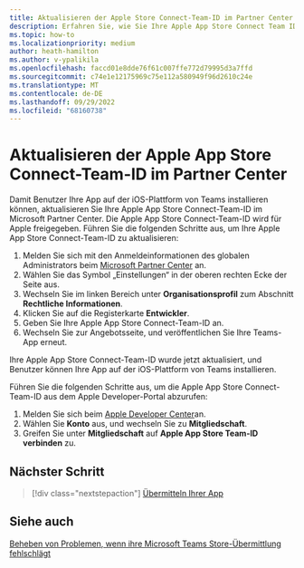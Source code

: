 ```yaml
---
title: Aktualisieren der Apple Store Connect-Team-ID im Partner Center
description: Erfahren Sie, wie Sie Ihre Apple App Store Connect Team ID im Microsoft Partner Center aktualisieren, damit Endbenutzer Ihre App auf der iOS-Plattform von Teams installieren können.
ms.topic: how-to
ms.localizationpriority: medium
author: heath-hamilton
ms.author: v-ypalikila
ms.openlocfilehash: faccd01e8dde76f61c007ffe772d79995d3a7ffd
ms.sourcegitcommit: c74e1e12175969c75e112a580949f96d2610c24e
ms.translationtype: MT
ms.contentlocale: de-DE
ms.lasthandoff: 09/29/2022
ms.locfileid: "68160738"
---
```

# <a name="update-apple-app-store-connect-team-id-on-partner-center"></a>Aktualisieren der Apple App Store Connect-Team-ID im Partner Center

Damit Benutzer Ihre App auf der iOS-Plattform von Teams installieren können, aktualisieren Sie Ihre Apple App Store Connect-Team-ID im Microsoft Partner Center. Die Apple App Store Connect-Team-ID wird für Apple freigegeben. Führen Sie die folgenden Schritte aus, um Ihre Apple App Store Connect-Team-ID zu aktualisieren:

1. Melden Sie sich mit den Anmeldeinformationen des globalen Administrators beim [Microsoft Partner Center](https://partner.microsoft.com/dashboard/home) an.
1. Wählen Sie das Symbol „Einstellungen“ in der oberen rechten Ecke der Seite aus.
1. Wechseln Sie im linken Bereich unter **Organisationsprofil** zum Abschnitt **Rechtliche Informationen**.
1. Klicken Sie auf die Registerkarte **Entwickler**.
1. Geben Sie Ihre Apple App Store Connect-Team-ID an.
1. Wechseln Sie zur Angebotsseite, und veröffentlichen Sie Ihre Teams-App erneut.
  
Ihre Apple App Store Connect-Team-ID wurde jetzt aktualisiert, und Benutzer können Ihre App auf der iOS-Plattform von Teams installieren.

Führen Sie die folgenden Schritte aus, um die Apple App Store Connect-Team-ID aus dem Apple Developer-Portal abzurufen:

1. Melden Sie sich beim [Apple Developer Center](https://developer.apple.com/)an.
1. Wählen Sie **Konto** aus, und wechseln Sie zu **Mitgliedschaft**.
1. Greifen Sie unter **Mitgliedschaft** auf **Apple App Store Team-ID verbinden** zu.

## <a name="next-step"></a>Nächster Schritt

> [!div class="nextstepaction"]
> [Übermitteln Ihrer App](/office/dev/store/add-in-submission-guide)

## <a name="see-also"></a>Siehe auch

[Beheben von Problemen, wenn ihre Microsoft Teams Store-Übermittlung fehlschlägt](~/concepts/deploy-and-publish/appsource/resolve-submission-issues.md)
